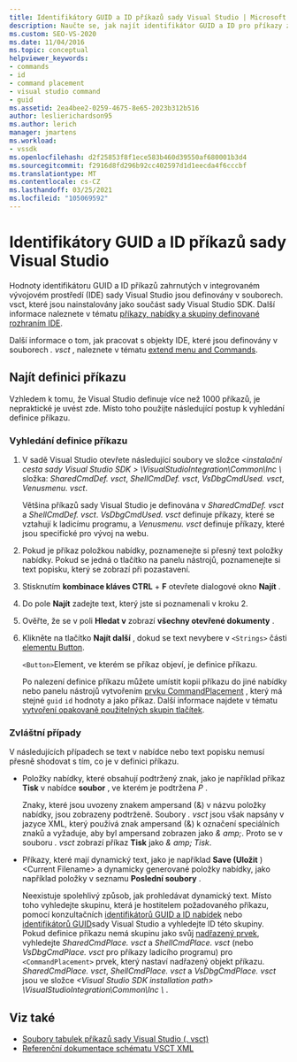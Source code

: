 ```yaml
---
title: Identifikátory GUID a ID příkazů sady Visual Studio | Microsoft Docs
description: Naučte se, jak najít identifikátor GUID a ID pro příkazy zahrnuté v integrovaném vývojovém prostředí (IDE) sady Visual Studio.
ms.custom: SEO-VS-2020
ms.date: 11/04/2016
ms.topic: conceptual
helpviewer_keywords:
- commands
- id
- command placement
- visual studio command
- guid
ms.assetid: 2ea4bee2-0259-4675-8e65-2023b312b516
author: leslierichardson95
ms.author: lerich
manager: jmartens
ms.workload:
- vssdk
ms.openlocfilehash: d2f25853f8f1ece583b460d39550af680001b3d4
ms.sourcegitcommit: f2916d8fd296b92cc402597d1d1eecda4f6cccbf
ms.translationtype: MT
ms.contentlocale: cs-CZ
ms.lasthandoff: 03/25/2021
ms.locfileid: "105069592"
---
```

# <a name="guids-and-ids-of-visual-studio-commands"></a>Identifikátory GUID a ID příkazů sady Visual Studio
Hodnoty identifikátoru GUID a ID příkazů zahrnutých v integrovaném vývojovém prostředí (IDE) sady Visual Studio jsou definovány v souborech. vsct, které jsou nainstalovány jako součást sady Visual Studio SDK. Další informace naleznete v tématu [příkazy, nabídky a skupiny definované rozhraním IDE](../../extensibility/internals/ide-defined-commands-menus-and-groups.md).

 Další informace o tom, jak pracovat s objekty IDE, které jsou definovány v souborech *. vsct* , naleznete v tématu [extend menu and Commands](../../extensibility/extending-menus-and-commands.md).

## <a name="find-a-command-definition"></a>Najít definici příkazu
 Vzhledem k tomu, že Visual Studio definuje více než 1000 příkazů, je nepraktické je uvést zde. Místo toho použijte následující postup k vyhledání definice příkazu.

### <a name="to-locate-a-command-definition"></a>Vyhledání definice příkazu

1. V sadě Visual Studio otevřete následující soubory ve složce *<instalační cesta sady Visual Studio SDK \> \VisualStudioIntegration\Common\Inc \\* složka: *SharedCmdDef. vsct*, *ShellCmdDef. vsct*, *VsDbgCmdUsed. vsct*, *Venusmenu. vsct*.

    Většina příkazů sady Visual Studio je definována v *SharedCmdDef. vsct* a *ShellCmdDef. vsct*. *VsDbgCmdUsed. vsct* definuje příkazy, které se vztahují k ladicímu programu, a *Venusmenu. vsct* definuje příkazy, které jsou specifické pro vývoj na webu.

2. Pokud je příkaz položkou nabídky, poznamenejte si přesný text položky nabídky. Pokud se jedná o tlačítko na panelu nástrojů, poznamenejte si text popisku, který se zobrazí při pozastavení.

3. Stisknutím **kombinace kláves CTRL** + **F** otevřete dialogové okno **Najít** .

4. Do pole **Najít** zadejte text, který jste si poznamenali v kroku 2.

5. Ověřte, že se v poli **Hledat v** zobrazí **všechny otevřené dokumenty** .

6. Klikněte na tlačítko **Najít další** , dokud se text nevybere v `<Strings>` části [elementu Button](../../extensibility/button-element.md).

    `<Button>`Element, ve kterém se příkaz objeví, je definice příkazu.

   Po nalezení definice příkazu můžete umístit kopii příkazu do jiné nabídky nebo panelu nástrojů vytvořením [prvku CommandPlacement](../../extensibility/commandplacement-element.md) , který má stejné `guid` `id` hodnoty a jako příkaz. Další informace najdete v tématu [vytvoření opakovaně použitelných skupin tlačítek](../../extensibility/creating-reusable-groups-of-buttons.md).

### <a name="special-cases"></a>Zvláštní případy
 V následujících případech se text v nabídce nebo text popisku nemusí přesně shodovat s tím, co je v definici příkazu.

- Položky nabídky, které obsahují podtržený znak, jako je například příkaz **Tisk** v nabídce **soubor** , ve kterém je podtržena *P* .

     Znaky, které jsou uvozeny znakem ampersand (&) v názvu položky nabídky, jsou zobrazeny podtrženě. Soubory *. vsct* jsou však napsány v jazyce XML, který používá znak ampersand (&) k označení speciálních znaků a vyžaduje, aby byl ampersand zobrazen jako *&amp; amp;*. Proto se v souboru *. vsct* zobrazí příkaz **Tisk** jako *&amp; amp; Tisk*.

- Příkazy, které mají dynamický text, jako je například **Save (Uložit** ) \<Current Filename\> a dynamicky generované položky nabídky, jako například položky v seznamu **Poslední soubory** .

     Neexistuje spolehlivý způsob, jak prohledávat dynamický text. Místo toho vyhledejte skupinu, která je hostitelem požadovaného příkazu, pomocí konzultačních [identifikátorů GUID a ID nabídek](../../extensibility/internals/guids-and-ids-of-visual-studio-menus.md) nebo [identifikátorů GUID](../../extensibility/internals/guids-and-ids-of-visual-studio-toolbars.md)sady Visual Studio a vyhledejte ID této skupiny. Pokud definice příkazu nemá skupinu jako svůj [nadřazený prvek](../../extensibility/parent-element.md), vyhledejte *SharedCmdPlace. vsct* a *ShellCmdPlace. vsct* (nebo *VsDbgCmdPlace. vsct* pro příkazy ladicího programu) pro `<CommandPlacement>` prvek, který nastaví nadřazený objekt příkazu. *SharedCmdPlace. vsct*, *ShellCmdPlace. vsct* a *VsDbgCmdPlace. vsct* jsou ve složce *\<Visual Studio SDK installation path\> \VisualStudioIntegration\Common\Inc \\* .

## <a name="see-also"></a>Viz také

- [Soubory tabulek příkazů sady Visual Studio (. vsct)](../../extensibility/internals/visual-studio-command-table-dot-vsct-files.md)
- [Referenční dokumentace schématu VSCT XML](../../extensibility/vsct-xml-schema-reference.md)
